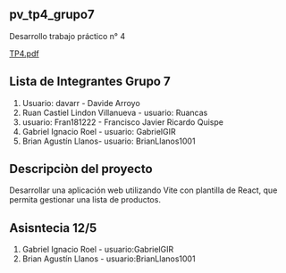 ## pv_tp4_grupo7
Desarrollo trabajo práctico n° 4

[TP4.pdf](https://virtual.unju.edu.ar/pluginfile.php/905610/mod_resource/content/1/Trabajo%20Pr%C3%A1ctico%204.pdf)

## Lista de Integrantes Grupo 7
1. Usuario: davarr - Davide Arroyo
2. Ruan Castiel Lindon Villanueva - usuario: Ruancas
3. usuario: Fran181222 - Francisco Javier Ricardo Quispe
4. Gabriel Ignacio Roel - usuario: GabrielGIR
5. Brian Agustín Llanos- usuario: BrianLlanos1001

## Descripciòn del proyecto
Desarrollar una aplicación web utilizando Vite con plantilla de React, que permita gestionar una lista de productos. 

## Asisntecia 12/5
1. Gabriel Ignacio Roel - usuario:GabrielGIR
2. Brian Agustín Llanos - usuario:BrianLlanos1001
